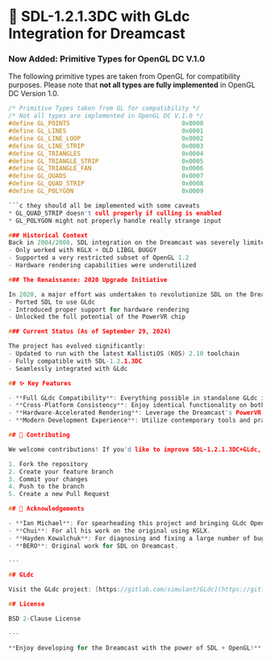# 🚀 SDL-1.2.1.3DC with GLdc Integration for Dreamcast

### Now Added: Primitive Types for OpenGL DC V.1.0

The following primitive types are taken from OpenGL for compatibility purposes. Please note that **not all types are fully implemented** in OpenGL DC Version 1.0.

```c
/* Primitive Types taken from GL for compatibility */
/* Not all types are implemented in OpenGL DC V.1.0 */
#define GL_POINTS                               0x0000
#define GL_LINES                                0x0001
#define GL_LINE_LOOP                            0x0002
#define GL_LINE_STRIP                           0x0003
#define GL_TRIANGLES                            0x0004
#define GL_TRIANGLE_STRIP                       0x0005
#define GL_TRIANGLE_FAN                         0x0006
#define GL_QUADS                                0x0007
#define GL_QUAD_STRIP                           0x0008
#define GL_POLYGON                              0x0009

```c they should all be implemented with some caveats
* GL_QUAD_STRIP doesn't cull properly if culling is enabled
* GL_POLYGON might not properly handle really strange input

### Historical Context
Back in 2004/2008, SDL integration on the Dreamcast was severely limited:
- Only worked with KGLX + OLD LIBGL BUGGY
- Supported a very restricted subset of OpenGL 1.2
- Hardware rendering capabilities were underutilized

### The Renaissance: 2020 Upgrade Initiative

In 2020, a major effort was undertaken to revolutionize SDL on the Dreamcast:
- Ported SDL to use GLdc
- Introduced proper support for hardware rendering
- Unlocked the full potential of the PowerVR chip

### Current Status (As of September 29, 2024)

The project has evolved significantly:
- Updated to run with the latest KallistiOS (KOS) 2.10 toolchain
- Fully compatible with SDL-1.2.1.3DC
- Seamlessly integrated with GLdc

## ✨ Key Features

- **Full GLdc Compatibility**: Everything possible in standalone GLdc is now achievable within SDL-1.2.1.3DC+GLdc
- **Cross-Platform Consistency**: Enjoy identical functionality on both PC and Dreamcast
- **Hardware-Accelerated Rendering**: Leverage the Dreamcast's PowerVR chip for optimal performance
- **Modern Development Experience**: Utilize contemporary tools and practices for retro hardware

## 🤝 Contributing

We welcome contributions! If you'd like to improve SDL-1.2.1.3DC+GLdc, please:

1. Fork the repository
2. Create your feature branch
3. Commit your changes
4. Push to the branch
5. Create a new Pull Request

## 🙏 Acknowledgements

- **Ian Michael**: For spearheading this project and bringing GLdc OpenGL Integration to the Dreamcast through SDL.
- **Chui**: For all his work on the original using KGLX.
- **Hayden Kowalchuk**: For diagnosing and fixing a large number of bugs while porting GL Quake to the Dreamcast. Absolute hero!
- **BERO**: Original work for SDL on Dreamcast.

---

## GLdc

Visit the GLdc project: [https://gitlab.com/simulant/GLdc](https://gitlab.com/simulant/GLdc)

## License

BSD 2-Clause License

---

**Enjoy developing for the Dreamcast with the power of SDL + OpenGL!**

